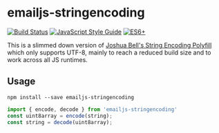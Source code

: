 # emailjs-stringencoding

[![Build Status](https://travis-ci.org/emailjs/emailjs-stringencoding.png?branch=master)](https://travis-ci.org/emailjs/emailjs-addressparser) [![JavaScript Style Guide](https://img.shields.io/badge/code_style-standard-brightgreen.svg)](https://standardjs.com)  [![ES6+](https://camo.githubusercontent.com/567e52200713e0f0c05a5238d91e1d096292b338/68747470733a2f2f696d672e736869656c64732e696f2f62616467652f65732d362b2d627269676874677265656e2e737667)](https://kangax.github.io/compat-table/es6/)

This is a slimmed down version of [Joshua Bell's String Encoding Polyfill](https://github.com/inexorabletash/text-encoding) which only supports UTF-8, mainly to reach a reduced build size and to work across all JS runtimes.

## Usage

```
npm install --save emailjs-stringencoding
```

```js
import { encode, decode } from 'emailjs-stringencoding'
const uint8array = encode(string);
const string = decode(uint8array);
```
